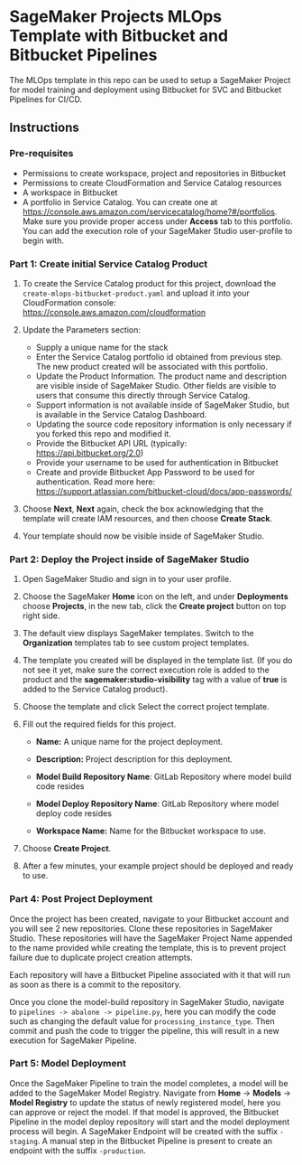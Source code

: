 # SageMaker Projects MLOps Template with Bitbucket and Bitbucket Pipelines

The MLOps template in this repo can be used to setup a SageMaker Project for model training and deployment using Bitbucket for SVC and Bitbucket Pipelines for CI/CD. 

## Instructions

### Pre-requisites

- Permissions to create workspace, project and repositories in Bitbucket
- Permissions to create CloudFormation and Service Catalog resources
- A workspace in Bitbucket
- A portfolio in Service Catalog. You can create one at https://console.aws.amazon.com/servicecatalog/home?#/portfolios. Make sure you provide proper access under __Access__ tab to this portfolio. You can add the execution role of your SageMaker Studio user-profile to begin with.

### Part 1: Create initial Service Catalog Product

1. To create the Service Catalog product for this project, download the `create-mlops-bitbucket-product.yaml` and upload it into your CloudFormation console: https://console.aws.amazon.com/cloudformation


2. Update the Parameters section:

    - Supply a unique name for the stack
    - Enter the Service Catalog portfolio id obtained from previous step. The new product created will be associated with this portfolio.
    - Update the Product Information. The product name and description are visible inside of SageMaker Studio. Other fields are visible to users that consume this directly through Service Catalog. 
    - Support information is not available inside of SageMaker Studio, but is available in the Service Catalog Dashboard.
    - Updating the source code repository information is only necessary if you forked this repo and modified it.
    - Provide the Bitbucket API URL (typically: https://api.bitbucket.org/2.0)
    - Provide your username to be used for authentication in Bitbucket
    - Create and provide Bitbucket App Password to be used for authentication. Read more here: https://support.atlassian.com/bitbucket-cloud/docs/app-passwords/

3. Choose __Next__, __Next__ again, check the box acknowledging that the template will create IAM resources, and then choose __Create Stack__.

4. Your template should now be visible inside of SageMaker Studio.

### Part 2: Deploy the Project inside of SageMaker Studio

1. Open SageMaker Studio and sign in to your user profile.

1. Choose the SageMaker __Home__ icon on the left, and under __Deployments__ choose __Projects__, in the new tab, click the __Create project__ button on top right side.

1. The default view displays SageMaker templates. Switch to the __Organization__ templates tab to see custom project templates.

1. The template you created will be displayed in the template list. (If you do not see it yet, make sure the correct execution role is added to the product and the __sagemaker:studio-visibility__ tag with a value of __true__ is added to the Service Catalog product).

1. Choose the template and click Select the correct project template.

6. Fill out the required fields for this project.

    - __Name:__ A unique name for the project deployment.

    - __Description:__ Project description for this deployment.

    - __Model Build Repository Name__: GitLab Repository where model build code resides

    - __Model Deploy Repository Name__: GitLab Repository where model deploy code resides

    - __Workspace Name:__ Name for the Bitbucket workspace to use.

7. Choose __Create Project__.

8. After a few minutes, your example project should be deployed and ready to use.

### Part 4: Post Project Deployment

Once the project has been created, navigate to your Bitbucket account and you will see 2 new repositories. Clone these repositories in SageMaker Studio. These repositories will have the SageMaker Project Name appended to the name provided while creating the template, this is to prevent project failure due to duplicate project creation attempts.

Each repository will have a Bitbucket Pipeline associated with it that will run as soon as there is a commit to the repository.

Once you clone the model-build repository in SageMaker Studio, navigate to `pipelines -> abalone -> pipeline.py`, here you can modify the code such as changing the default value for `processing_instance_type`. Then commit and push the code to trigger the pipeline, this will result in a new execution for SageMaker Pipeline.

### Part 5: Model Deployment

Once the SageMaker Pipeline to train the model completes, a model will be added to the SageMaker Model Registry. Navigate from __Home__ -> __Models__ -> __Model Registry__ to update the status of newly registered model, here you can approve or reject the model. If that model is approved, the Bitbucket Pipeline in the model deploy repository will start and the model deployment process will begin. 
A SageMaker Endpoint will be created with the suffix `-staging`. A manual step in the Bitbucket Pipeline is present to create an endpoint with the suffix `-production`.